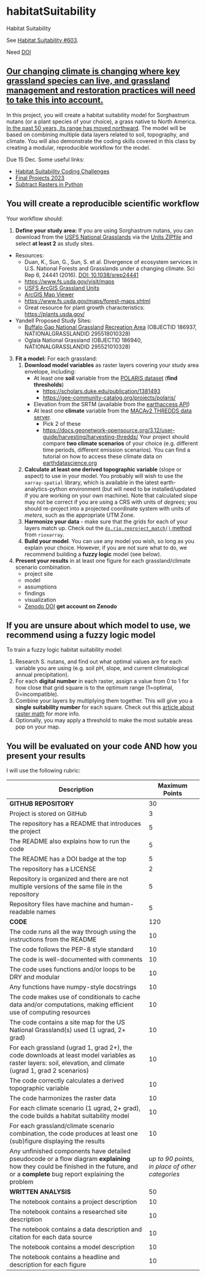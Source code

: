 # habitatSuitability
Habitat Suitability

See
[Habitat Suitability #603](https://github.com/earthlab-education/Earth-Analytics-AY24/issues/603).

Need [DOI](https://help.zenodo.org/docs/deposit/describe-records/reserve-doi/)

## [Our changing climate is changing where key grassland species can live, and grassland management and restoration practices will need to take this into account.](https://www.frontiersin.org/articles/10.3389/fpls.2017.00730/full)

In this project, you will create a habitat suitability model for Sorghastrum nutans (or a plant species of your choice), a grass native to North America. [In the past 50 years, its range has moved northward](https://www.gbif.org/species/2704414). The model will be based on combining multiple data layers related to soil, topography, and climate. You will also demonstrate the coding skills covered in this class by creating a modular, reproducible workflow for the model.

Due 15 Dec. Some useful links:

- [Habitat Suitability Coding Challenges](https://cu-esiil-edu.github.io/esiil-learning-portal/foundations/notebooks/08-habitat/habitat.html)
- [Final Projects 2023](https://github.com/earthlab-education/Earth-Analytics-2023-01-Intro/blob/main/analysis/final.md)
- [Subtract Rasters in Python](https://www.earthdatascience.org/courses/use-data-open-source-python/intro-raster-data-python/raster-data-processing/subtract-rasters-in-python/)

## You will create a reproducible scientific workflow

Your workflow should:

1. **Define your study area:**  If you are using Sorghastrum nutans, you can download from the
[USFS National Grasslands](https://www.fs.usda.gov/managing-land/national-forests-grasslands/national-grasslands)
via the
[Units ZIPfile](https://data.fs.usda.gov/geodata/edw/edw_resources/shp/S_USA.NationalGrassland.zip) and select **at least 2** as study sites.

- Resources:
    - Duan, K., Sun, G., Sun, S. et al. Divergence of ecosystem services in U.S. National Forests and Grasslands under a changing climate. Sci Rep 6, 24441 (2016). [DOI: 10.1038/srep24441](https://doi.org/10.1038/srep24441)
    - <https://www.fs.usda.gov/visit/maps>
    - [USFS ArcGIS Grassland Units](https://data-usfs.hub.arcgis.com/datasets/usfs::national-grassland-units-feature-layer/explore?location=41.300146%2C-107.829591%2C6.23)
    - [ArcGIS Map Viewer](https://www.arcgis.com/home/webmap/viewer.html)
    - <https://www.fs.usda.gov/maps/forest-maps.shtml>
    - Great resource for plant growth characteristics: <https://plants.usda.gov/>
- Yandell Proposed Study Sites:
    - [Buffalo Gap National Grassland](https://www.fs.usda.gov/recarea/nebraska/recarea/?recid=30329)
[Recreation Area](https://www.fs.usda.gov/detail/r2/recreation?cid=stelprdb5389082)
(OBJECTID 186937, NATIONALGRASSLANDID 295518010328)	
    - Oglala National Grassland (OBJECTID 186940, NATIONALGRASSLANDID 295521010328)
   
3. **Fit a model:** For each grassland:
    1. **Download model variables** as raster layers covering your study area envelope, including:
        - At least one **soil** variable from the [POLARIS dataset](http://hydrology.cee.duke.edu/POLARIS/PROPERTIES/v1.0/) (**find thresholds**)
            - <https://scholars.duke.edu/publication/1381493>
            - <https://gee-community-catalog.org/projects/polaris/>
        - Elevation from the SRTM (available from the [earthaccess API](https://github.com/nsidc/earthaccess/))
        - At least one **climate** variable from the [MACAv2 THREDDS data server](http://thredds.northwestknowledge.net:8080/thredds/reacch_climate_CMIP5_macav2_catalog2.html).
            - Pick 2 of these
            - <https://docs.geonetwork-opensource.org/3.12/user-guide/harvesting/harvesting-thredds/> 
Your project should compare **two climate scenarios** of your choice (e.g. different time periods, different emission scenarios). You can find a tutorial on how to access these climate data on [earthdatascience.org](https://www.earthdatascience.org/courses/use-data-open-source-python/hierarchical-data-formats-hdf/intro-to-MACAv2-cmip5-data/)
     2. **Calculate at least one derived **topographic** variable** (slope or aspect) to use in your model. You probably will wish to use the `xarray-spatial` library, which is available in the latest earth-analytics-python environment (but will need to be installed/updated if you are working on your own machine). Note that calculated slope may not be correct if you are using a CRS with units of *degrees*; you should re-project into a projected coordinate system with units of *meters*, such as the appropriate UTM Zone.
     3. **Harmonize your data** - make sure that the grids for each of your layers match up. Check out the [`ds.rio.reproject_match()` method](https://corteva.github.io/rioxarray/stable/examples/reproject_match.html#Reproject-Match) from `rioxarray`.
     4. **Build your model**. You can use any model you wish, so long as you explain your choice. However, if you are not sure what to do, we recommend building a **fuzzy logic** model (see below).
4. **Present your results** in at least one figure for each grassland/climate scenario combination.
   - project site
   - model
   - assumptions
   - findings
   - visualization
   - [Zenodo DOI](https://help.zenodo.org/docs/deposit/describe-records/reserve-doi/) **get account on Zenodo**

## If you are unsure about which model to use, we recommend using a fuzzy logic model

To train a fuzzy logic habitat suitability model:

1. Research S. nutans, and find out what optimal values are for each variable you are using (e.g. soil pH, slope, and current climatological annual precipitation). 
2. For each **digital number** in each raster, assign a value from 0 to 1 for how close that grid square is to the optimum range (1=optimal, 0=incompatible). 
3. Combine your layers by multiplying them together. This will give you a **single suitability number** for each square. Check out this [article about raster math](https://www.earthdatascience.org/courses/use-data-open-source-python/intro-raster-data-python/raster-data-processing/subtract-rasters-in-python/) for more info.
4. Optionally, you may apply a threshold to make the most suitable areas pop on your map.

## You will be evaluated on your code AND how you present your results

I will use the following rubric:

| Description | Maximum Points |
| - | - |
| **GITHUB REPOSITORY** | 30  |
| Project is stored on GitHub | 3 |
| The repository has a README that introduces the project | 5 |
| The README also explains how to run the code | 5 |
| The README has a DOI badge at the top | 5 |
| The repository has a LICENSE | 2 |
| Repository is organized and there are not multiple versions of the same file in the repository | 5 |
| Repository files have machine and human-readable names | 5 |
| **CODE** | 120 |
| The code runs all the way through using the instructions from the README | 10 |
| The code follows the PEP-8 style standard | 10 |
| The code is well-documented with comments | 10 |
| The code uses functions and/or loops to be DRY and modular | 10 |
| Any functions have numpy-style docstrings | 10 |
| The code makes use of conditionals to cache data and/or computations, making efficient use of computing resources | 10 |
| The code contains a site map for the US National Grassland(s) used (1 ugrad, 2+ grad) | 10 |
| For each grassland (ugrad 1, grad 2+), the code downloads at least model variables as raster layers: soil, elevation, and climate (ugrad 1, grad 2 scenarios) | 10 |
| The code correctly calculates a derived topographic variable | 10 |
| The code harmonizes the raster data | 10 |
| For each climate scenario (1 ugrad, 2+ grad), the code builds a habitat suitability model | 10 |
| For each grassland/climate scenario combination, the code produces at least one (sub)figure displaying the results | 10 |
| Any unfinished components have detailed pseudocode or a flow diagram **explaining** how they could be finished in the future, and or a **complete** bug report explaining the problem | *up to 90 points, in place of other categories* |
| **WRITTEN ANALYSIS** | 50 |
| The notebook contains a project description | 10 |
| The notebook contains a researched site description | 10 |
| The notebook contains a data description and citation for each data source | 10 |
| The notebook contains a model description | 10 |
| The notebook contains a headline and description for each figure | 10 |
